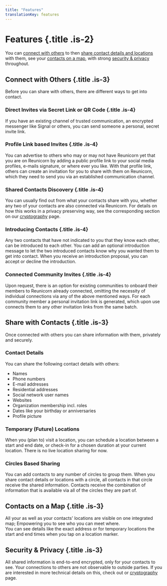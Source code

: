 ```yaml
---
title: "Features"
translationKey: features
---
```


# Features {.title .is-2}

You can [connect with others](#connect-with-others) to then [share contact details and locations](#share-with-contacts) with them, see your [contacts on a map](#contacts-on-a-map), with strong [security & privacy](#security--privacy) throughout.

## Connect with Others {.title .is-3}

Before you can share with others, there are different ways to get into contact.

### Direct Invites via Secret Link or QR Code {.title .is-4}

If you have an existing channel of trusted communication, an encrypted messenger like Signal or others, you can send someone a personal, secret invite link.

### Profile Link based Invites {.title .is-4}

You can advertise to others who may or may not have Reunicorn yet that you are on Reunicorn by adding a public profile link to your social media profiles, e-mails signature, or where ever you like.
With that profile link, others can create an invitation for you to share with them on Reunicorn, which they need to send you via an established communication channel.

### Shared Contacts Discovery {.title .is-4}

You can usually find out from what your contacts share with you, whether any two of your contacts are also connected via Reunicorn.
For details on how this works in a privacy preserving way, see the corresponding section on our [cryptography](cryptography#shared-contact-discovery) page.

### Introducing Contacts {.title .is-4}

Any two contacts that have not indicated to you that they know each other, can be introduced to each other.
You can add an optional introduction message to let the two introduced contacts know why you wanted them to get into contact.
When you receive an introduction proposal, you can accept or decline the introduction.

### Connected Community Invites {.title .is-4}

Upon request, there is an option for existing communities to onboard their members to Reunicorn already connected, omitting the necessity of individual connections via any of the above mentioned ways.
For each community member a personal invitation link is generated, which upon use connects them to any other invitation links from the same batch.

## Share with Contacts {.title .is-3}

Once connected with others you can share information with them, privately and securely.

### Contact Details

You can share the following contact details with others:
- Names
- Phone numbers
- E-mail addresses
- Residential addresses
- Social network user names
- Websites
- Organization membership incl. roles
- Dates like your birthday or anniversaries
- Profile picture

### Temporary (Future) Locations

When you (plan to) visit a location, you can schedule a location between a start and end date, or check-in for a chosen duration at your current location.
There is no live location sharing for now.

### Circles Based Sharing

You can add contacts to any number of circles to group them.
When you share contact details or locations with a circle, all contacts in that circle receive the shared information.
Contacts receive the combination of information that is available via all of the circles they are part of.

## Contacts on a Map {.title .is-3}

All your as well as your contacts' locations are visible on one integrated map;
Empowering you to see who you can meet where.  
You can see details like the exact address or for temporary locations the start and end times when you tap on a location marker.

## Security & Privacy {.title .is-3}

All shared information is end-to-end encrypted, only for your contacts to see.
Your connections to others are not observable to outside parties.
If you are interested in more technical details on this, check out or [cryptography](cryptography) page.

